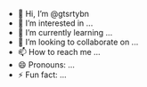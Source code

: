 - 👋 Hi, I’m @gtsrtybn
- 👀 I’m interested in ...
- 🌱 I’m currently learning ...
- 💞️ I’m looking to collaborate on ...
- 📫 How to reach me ...
- 😄 Pronouns: ...
- ⚡ Fun fact: ...

<!---
gtsrtybn/gtsrtybn is a ✨ special ✨ repository because its `README.md` (this file) appears on your GitHub profile.
You can click the Preview link to take a look at your changes.
--->
